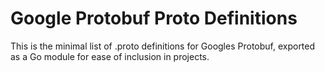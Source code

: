 # Google Protobuf Proto Definitions

This is the minimal list of .proto definitions for Googles Protobuf, exported
as a Go module for ease of inclusion in projects.
